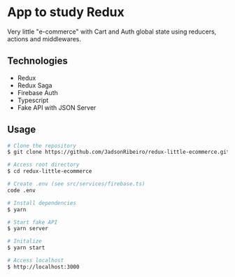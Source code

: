 # App to study Redux

Very little "e-commerce" with Cart and Auth global state using reducers, actions and middlewares.

## Technologies

- Redux
- Redux Saga
- Firebase Auth
- Typescript
- Fake API with JSON Server

## Usage

```bash
# Clone the repository
$ git clone https://github.com/JadsonRibeiro/redux-little-ecommerce.git

# Access root directory
$ cd redux-little-ecommerce

# Create .env (see src/services/firebase.ts)
code .env

# Install dependencies
$ yarn 

# Start fake API
$ yarn server

# Initalize 
$ yarn start

# Access localhost
$ http://localhost:3000
```